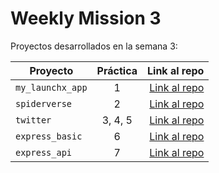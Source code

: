 # Weekly Mission 3

Proyectos desarrollados en la semana 3:

| Proyecto | Práctica | Link al repo |
| ------------- |:-------------:| -----:|
|`my_launchx_app`|1|[Link al repo](https://github.com/Saul-Larios/my_launchx_app)|
|`spiderverse`|2|[Link al repo](https://github.com/Saul-Larios/spiderverse)|
|`twitter`|3, 4, 5|[Link al repo](https://github.com/Saul-Larios/Twitter)|
|`express_basic`|6|[Link al repo](https://github.com/LaunchX-InnovaccionVirtual/MissionNodeJS)|
|`express_api`|7|[Link al repo](https://github.com/LaunchX-InnovaccionVirtual/MissionNodeJS)|
